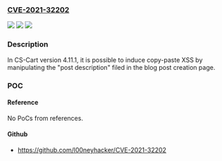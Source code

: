 ### [CVE-2021-32202](https://cve.mitre.org/cgi-bin/cvename.cgi?name=CVE-2021-32202)
![](https://img.shields.io/static/v1?label=Product&message=n%2Fa&color=blue)
![](https://img.shields.io/static/v1?label=Version&message=n%2Fa&color=blue)
![](https://img.shields.io/static/v1?label=Vulnerability&message=n%2Fa&color=brighgreen)

### Description

In CS-Cart version 4.11.1, it is possible to induce copy-paste XSS by manipulating the "post description" filed in the blog post creation page.

### POC

#### Reference
No PoCs from references.

#### Github
- https://github.com/l00neyhacker/CVE-2021-32202

